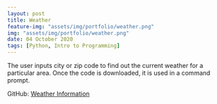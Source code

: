 ```yaml
---
layout: post
title: Weather
feature-img: "assets/img/portfolio/weather.png"
img: "assets/img/portfolio/weather.png"
date: 04 October 2020
tags: [Python, Intro to Programming]
---
```


The user inputs city or zip code to find out the current weather for a particular area. Once the code is downloaded, it is used in a command prompt.

GitHub:
[Weather Information](https://github.com/knmoses/DSC510-Weather)

